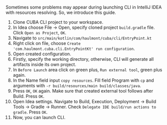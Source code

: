 Sometimes some problems may appear during launching CLI in IntelliJ IDEA with resources resolving. So, we introduce this guide.

1. Clone CUBA CLI project to your workspace.
2. In Idea choose File -> Open, specify cloned project `build.gradle` file. Click `Open as Project`, `OK`.
3. Navigate to `src/main/kotlin/com/haulmont/cuba/cli/EntryPoint.kt`
4. Right click on file, choose `Create 'com.haulmont.cuba.cli.EntryPointKt' run configuration`.
5. Open created configuration.
6. Firstly, specify the working directory, otherwise, CLI will generate all artifacts inside its own project.
7. In `Before Launch` area click on green plus, `Run external tool`, green plus again.
8. In the Name field input `copy resources`. Fill field Program with `cp` and arguments with `-r build/resources/main build/classes/java`.
9. Press `OK`, `OK` again. Make sure that created external tool follows after Build. Press `OK`.
10. Open Idea settings. Navigate to Build, Execution, Deployment -> Build Tools -> Gradle -> Runner. Check `Delegate IDE build/run actions to gradle`. Press `OK`.
11. Now, you can launch CLI.